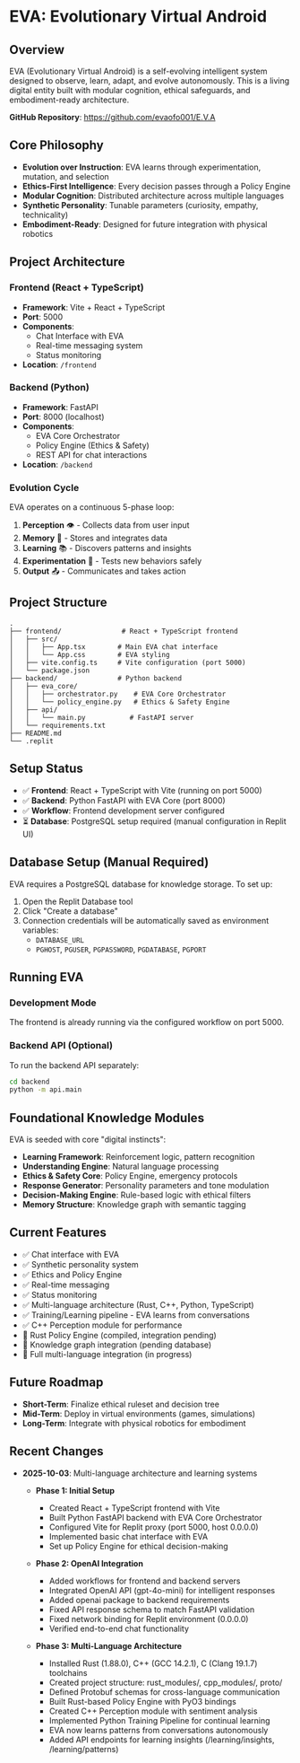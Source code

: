 # EVA: Evolutionary Virtual Android

## Overview
EVA (Evolutionary Virtual Android) is a self-evolving intelligent system designed to observe, learn, adapt, and evolve autonomously. This is a living digital entity built with modular cognition, ethical safeguards, and embodiment-ready architecture.

**GitHub Repository**: https://github.com/evaofo001/E.V.A

## Core Philosophy
- **Evolution over Instruction**: EVA learns through experimentation, mutation, and selection
- **Ethics-First Intelligence**: Every decision passes through a Policy Engine
- **Modular Cognition**: Distributed architecture across multiple languages
- **Synthetic Personality**: Tunable parameters (curiosity, empathy, technicality)
- **Embodiment-Ready**: Designed for future integration with physical robotics

## Project Architecture

### Frontend (React + TypeScript)
- **Framework**: Vite + React + TypeScript
- **Port**: 5000
- **Components**:
  - Chat Interface with EVA
  - Real-time messaging system
  - Status monitoring
- **Location**: `/frontend`

### Backend (Python)
- **Framework**: FastAPI
- **Port**: 8000 (localhost)
- **Components**:
  - EVA Core Orchestrator
  - Policy Engine (Ethics & Safety)
  - REST API for chat interactions
- **Location**: `/backend`

### Evolution Cycle
EVA operates on a continuous 5-phase loop:
1. **Perception** 👁️ - Collects data from user input
2. **Memory** 🧠 - Stores and integrates data
3. **Learning** 📚 - Discovers patterns and insights
4. **Experimentation** 🧪 - Tests new behaviors safely
5. **Output** 📤 - Communicates and takes action

## Project Structure
```
.
├── frontend/               # React + TypeScript frontend
│   ├── src/
│   │   ├── App.tsx        # Main EVA chat interface
│   │   └── App.css        # EVA styling
│   ├── vite.config.ts     # Vite configuration (port 5000)
│   └── package.json
├── backend/               # Python backend
│   ├── eva_core/
│   │   ├── orchestrator.py    # EVA Core Orchestrator
│   │   └── policy_engine.py   # Ethics & Safety Engine
│   ├── api/
│   │   └── main.py           # FastAPI server
│   └── requirements.txt
├── README.md
└── .replit
```

## Setup Status
- ✅ **Frontend**: React + TypeScript with Vite (running on port 5000)
- ✅ **Backend**: Python FastAPI with EVA Core (port 8000)
- ✅ **Workflow**: Frontend development server configured
- ⏳ **Database**: PostgreSQL setup required (manual configuration in Replit UI)

## Database Setup (Manual Required)
EVA requires a PostgreSQL database for knowledge storage. To set up:
1. Open the Replit Database tool
2. Click "Create a database"
3. Connection credentials will be automatically saved as environment variables:
   - `DATABASE_URL`
   - `PGHOST`, `PGUSER`, `PGPASSWORD`, `PGDATABASE`, `PGPORT`

## Running EVA

### Development Mode
The frontend is already running via the configured workflow on port 5000.

### Backend API (Optional)
To run the backend API separately:
```bash
cd backend
python -m api.main
```

## Foundational Knowledge Modules
EVA is seeded with core "digital instincts":
- **Learning Framework**: Reinforcement logic, pattern recognition
- **Understanding Engine**: Natural language processing
- **Ethics & Safety Core**: Policy Engine, emergency protocols
- **Response Generator**: Personality parameters and tone modulation
- **Decision-Making Engine**: Rule-based logic with ethical filters
- **Memory Structure**: Knowledge graph with semantic tagging

## Current Features
- ✅ Chat interface with EVA
- ✅ Synthetic personality system
- ✅ Ethics and Policy Engine
- ✅ Real-time messaging
- ✅ Status monitoring
- ✅ Multi-language architecture (Rust, C++, Python, TypeScript)
- ✅ Training/Learning pipeline - EVA learns from conversations
- ✅ C++ Perception module for performance
- 🚧 Rust Policy Engine (compiled, integration pending)
- 🚧 Knowledge graph integration (pending database)
- 🚧 Full multi-language integration (in progress)

## Future Roadmap
- **Short-Term**: Finalize ethical ruleset and decision tree
- **Mid-Term**: Deploy in virtual environments (games, simulations)
- **Long-Term**: Integrate with physical robotics for embodiment

## Recent Changes
- **2025-10-03**: Multi-language architecture and learning systems
  - **Phase 1: Initial Setup**
    - Created React + TypeScript frontend with Vite
    - Built Python FastAPI backend with EVA Core Orchestrator
    - Configured Vite for Replit proxy (port 5000, host 0.0.0.0)
    - Implemented basic chat interface with EVA
    - Set up Policy Engine for ethical decision-making
  
  - **Phase 2: OpenAI Integration**
    - Added workflows for frontend and backend servers
    - Integrated OpenAI API (gpt-4o-mini) for intelligent responses
    - Added openai package to backend requirements
    - Fixed API response schema to match FastAPI validation
    - Fixed network binding for Replit environment (0.0.0.0)
    - Verified end-to-end chat functionality
  
  - **Phase 3: Multi-Language Architecture**
    - Installed Rust (1.88.0), C++ (GCC 14.2.1), C (Clang 19.1.7) toolchains
    - Created project structure: rust_modules/, cpp_modules/, proto/
    - Defined Protobuf schemas for cross-language communication
    - Built Rust-based Policy Engine with PyO3 bindings
    - Created C++ Perception module with sentiment analysis
    - Implemented Python Training Pipeline for continual learning
    - EVA now learns patterns from conversations autonomously
    - Added API endpoints for learning insights (/learning/insights, /learning/patterns)
